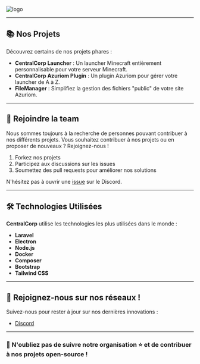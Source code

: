 ![logo](https://centralcorp.github.io/assets/img/logo.png)

---

## 📚 Nos Projets

Découvrez certains de nos projets phares :

- **CentralCorp Launcher** : Un launcher Minecraft entièrement personnalisable pour votre serveur Minecraft.
- **CentralCorp Azuriom Plugin** : Un plugin Azuriom pour gérer votre launcher de A à Z.
- **FileManager** : Simplifiez la gestion des fichiers "public" de votre site Azuriom.

---

## 🤝 Rejoindre la team

Nous sommes toujours à la recherche de personnes pouvant contribuer à nos différents projets. Vous souhaitez contribuer à nos projets ou en proposer de nouveaux ? Rejoignez-nous !

1. Forkez nos projets
2. Participez aux discussions sur les issues
3. Soumettez des pull requests pour améliorer nos solutions

N'hésitez pas à ouvrir une [issue](https://discord.gg/VCmNXHvf77) sur le Discord.

---

## 🛠️ Technologies Utilisées

**CentralCorp** utilise les technologies les plus utilisées dans le monde  :

- **Laravel**
- **Electron**
- **Node.js**
- **Docker**
- **Composer**
- **Bootstrap**
-  **Tailwind CSS**

---

## 🌟 Rejoignez-nous sur nos réseaux !

Suivez-nous pour rester à jour sur nos dernières innovations :

- [Discord](https://discord.gg/VCmNXHvf77)

---
### 🌟 N'oubliez pas de suivre notre organisation ⭐ et de contribuer à nos projets open-source !
